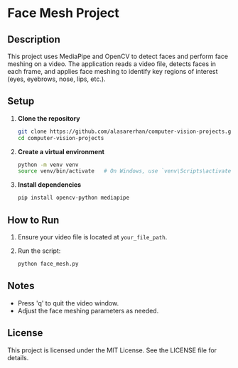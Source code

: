 # Face Mesh Project

## Description

This project uses MediaPipe and OpenCV to detect faces and perform face meshing on a video. The application reads a video file, detects faces in each frame, and applies face meshing to identify key regions of interest (eyes, eyebrows, nose, lips, etc.).

## Setup

1. **Clone the repository**

   ```sh
   git clone https://github.com/alasarerhan/computer-vision-projects.git
   cd computer-vision-projects
   ```

2. **Create a virtual environment**

   ```sh
   python -m venv venv
   source venv/bin/activate   # On Windows, use `venv\Scripts\activate`
   ```

3. **Install dependencies**

   ```sh
   pip install opencv-python mediapipe
   ```

## How to Run

1. Ensure your video file is located at `your_file_path`.

2. Run the script:

   ```sh
   python face_mesh.py
   ```

## Notes

- Press 'q' to quit the video window.
- Adjust the face meshing parameters as needed.

## License

This project is licensed under the MIT License. See the LICENSE file for details.

